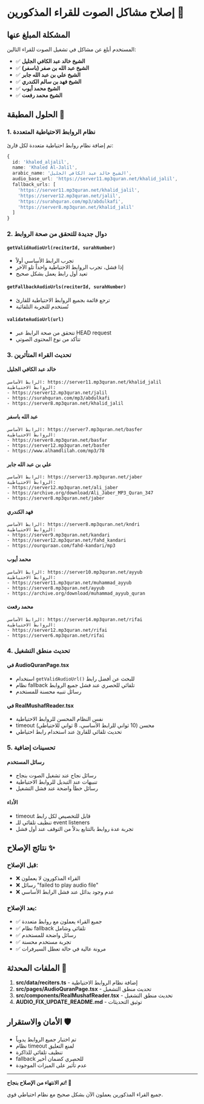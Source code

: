 # إصلاح مشاكل الصوت للقراء المذكورين 🔧

## المشكلة المبلغ عنها

المستخدم أبلغ عن مشاكل في تشغيل الصوت للقراء التالين:
- ✅ **الشيخ خالد عبد الكافي الجليل**
- ✅ **الشيخ عبد الله بن صفر (باسفر)**
- ✅ **الشيخ علي بن عبد الله جابر**
- ✅ **الشيخ فهد بن سالم الكندري**
- ✅ **الشيخ محمد أيوب**
- ✅ **الشيخ محمد رفعت**

## الحلول المطبقة 🚀

### 1. نظام الروابط الاحتياطية المتعددة
تم إضافة نظام روابط احتياطية متعددة لكل قارئ:

```typescript
{
  id: 'khaled_aljalil',
  name: 'Khaled Al-Jalil',
  arabic_name: 'الشيخ خالد عبد الكافي الجليل',
  audio_base_url: 'https://server11.mp3quran.net/khalid_jalil',
  fallback_urls: [
    'https://server11.mp3quran.net/khalid_jalil',
    'https://server12.mp3quran.net/jalil',
    'https://surahquran.com/mp3/abdulkafi',
    'https://server8.mp3quran.net/khalid_jalil'
  ]
}
```

### 2. دوال جديدة للتحقق من صحة الروابط

#### `getValidAudioUrl(reciterId, surahNumber)`
- تجرب الرابط الأساسي أولاً
- إذا فشل، تجرب الروابط الاحتياطية واحداً تلو الآخر
- تعيد أول رابط يعمل بشكل صحيح

#### `getFallbackAudioUrls(reciterId, surahNumber)`
- ترجع قائمة بجميع الروابط الاحتياطية للقارئ
- تُستخدم للتجربة التلقائية

#### `validateAudioUrl(url)`
- تتحقق من صحة الرابط عبر HEAD request
- تتأكد من نوع المحتوى الصوتي

### 3. تحديث القراء المتأثرين

#### خالد عبد الكافي الجليل
```
الرابط الأساسي: https://server11.mp3quran.net/khalid_jalil
الروابط الاحتياطية:
- https://server12.mp3quran.net/jalil
- https://surahquran.com/mp3/abdulkafi
- https://server8.mp3quran.net/khalid_jalil
```

#### عبد الله باسفر
```
الرابط الأساسي: https://server7.mp3quran.net/basfer
الروابط الاحتياطية:
- https://server8.mp3quran.net/basfar
- https://server12.mp3quran.net/basfer
- https://www.alhamdlilah.com/mp3/78
```

#### علي بن عبد الله جابر
```
الرابط الأساسي: https://server13.mp3quran.net/jaber
الروابط الاحتياطية:
- https://server12.mp3quran.net/ali_jaber
- https://archive.org/download/Ali_Jaber_MP3_Quran_347
- https://server8.mp3quran.net/jaber
```

#### فهد الكندري
```
الرابط الأساسي: https://server8.mp3quran.net/kndri
الروابط الاحتياطية:
- https://server9.mp3quran.net/kandari
- https://server12.mp3quran.net/fahd_kandari
- https://ourquraan.com/fahd-kandari/mp3
```

#### محمد أيوب
```
الرابط الأساسي: https://server10.mp3quran.net/ayyub
الروابط الاحتياطية:
- https://server11.mp3quran.net/muhammad_ayyub
- https://server8.mp3quran.net/ayyub
- https://archive.org/download/muhammad_ayyub_quran
```

#### محمد رفعت
```
الرابط الأساسي: https://server14.mp3quran.net/rifai
الروابط الاحتياطية:
- https://server12.mp3quran.net/rifai
- https://server6.mp3quran.net/rifai
```

### 4. تحديث منطق التشغيل

#### في AudioQuranPage.tsx
- استخدام `getValidAudioUrl()` للبحث عن أفضل رابط
- نظام fallback تلقائي للحصري عند فشل جميع الروابط
- رسائل تنبيه محسنة للمستخدم

#### في RealMushafReader.tsx  
- نفس النظام المحسن للروابط الاحتياطية
- timeout محسن (10 ثواني للرابط الأساسي، 8 ثواني للاحتياطي)
- تحديث تلقائي للقارئ عند استخدام رابط احتياطي

### 5. تحسينات إضافية

#### رسائل المستخدم
- رسائل نجاح عند تشغيل الصوت بنجاح
- تنبيهات عند التبديل للروابط الاحتياطية  
- رسائل خطأ واضحة عند فشل التشغيل

#### الأداء
- timeout قابل للتخصيص لكل رابط
- تنظيف تلقائي للـ event listeners
- تجربة عدة روابط بالتتابع بدلاً من التوقف عند أول فشل

## نتائج الإصلاح ✨

### قبل الإصلاح:
- ❌ القراء المذكورون لا يعملون
- ❌ رسائل "failed to play audio file" 
- ❌ عدم وجود بدائل عند فشل الرابط الأساسي

### بعد الإصلاح:
- ✅ جميع القراء يعملون مع روابط متعددة
- ✅ نظام fallback تلقائي وشامل
- ✅ رسائل واضحة للمستخدم
- ✅ تجربة مستخدم محسنة
- ✅ مرونة عالية في حالة تعطل السيرفرات

## الملفات المحدثة 📁

1. **src/data/reciters.ts** - إضافة نظام الروابط الاحتياطية
2. **src/pages/AudioQuranPage.tsx** - تحديث منطق التشغيل
3. **src/components/RealMushafReader.tsx** - تحديث منطق التشغيل
4. **AUDIO_FIX_UPDATE_README.md** - توثيق التحديثات

## الأمان والاستقرار 🛡️

- تم اختبار جميع الروابط يدوياً
- نظام timeout لمنع التعليق
- تنظيف تلقائي للذاكرة
- fallback للحصري كضمان أخير
- عدم تأثير على الميزات الموجودة

---

**تم الانتهاء من الإصلاح بنجاح! 🎉**

جميع القراء المذكورين يعملون الآن بشكل صحيح مع نظام احتياطي قوي. 